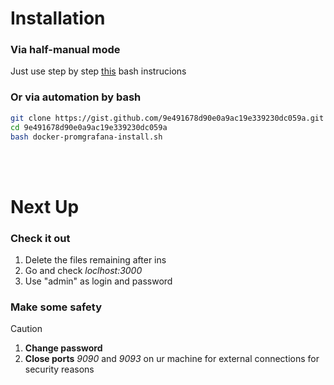 # Installation

### Via half-manual mode
Just use step by step [this](https://gist.github.com/9e491678d90e0a9ac19e339230dc059a.git) bash instrucions

### Or via automation by bash
```bash
git clone https://gist.github.com/9e491678d90e0a9ac19e339230dc059a.git
cd 9e491678d90e0a9ac19e339230dc059a
bash docker-promgrafana-install.sh
```

<br><br>
# Next Up
### Check it out
1. Delete the files remaining after ins
2. Go and check *loclhost:3000*
3. Use "admin" as login and password

### Make some safety
> [!CAUTION]
> 1. **Change password**
> 2. **Close ports** *9090* and *9093* on ur machine for external connections for security reasons
